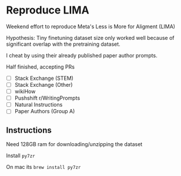 # Reproduce LIMA

Weekend effort to reproduce Meta's Less is More for Aligment (LIMA)

Hypothesis: Tiny finetuning dataset size only worked well because of significant overlap with the pretraining dataset.

I cheat by using their already published paper author prompts.

Half finished, accepting PRs

- [ ] Stack Exchange (STEM)
- [ ] Stack Exchange (Other)
- [ ] wikiHow
- [ ] Pushshift r/WritingPrompts
- [ ] Natural Instructions
- [ ] Paper Authors (Group A)

## Instructions

Need 128GB ram for downloading/unzipping the dataset

Install `py7zr`

On mac its `brew install py7zr`
